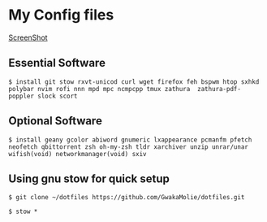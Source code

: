 # My Config files

[ScreenShot](https://github.com/GwakaMolie/dotfiles/blob/master/screenshot.png)

## Essential Software
`$ install git stow rxvt-unicod curl wget firefox feh bspwm htop sxhkd polybar nvim rofi nnn mpd mpc ncmpcpp tmux zathura  zathura-pdf-poppler slock scort `

## Optional Software
  `$ install geany gcolor abiword gnumeric lxappearance pcmanfm pfetch neofetch qbittorrent zsh oh-my-zsh tldr xarchiver unzip unrar/unar wifish(void) networkmanager(void) sxiv `


## Using gnu stow for quick setup

`$ git clone ~/dotfiles https://github.com/GwakaMolie/dotfiles.git`

`$ stow *`

